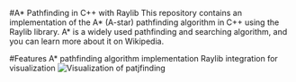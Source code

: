 #A* Pathfinding in C++ with Raylib
This repository contains an implementation of the A* (A-star) pathfinding algorithm in C++ using the Raylib library. A* is a widely used pathfinding and searching algorithm, and you can learn more about it on Wikipedia.

#Features
A* pathfinding algorithm implementation
Raylib integration for visualization
![Visualization of patjfinding](vis.png)

